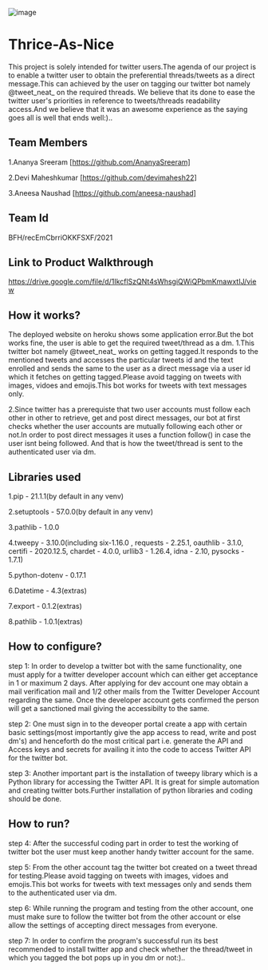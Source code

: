 ![image](https://user-images.githubusercontent.com/84219262/119408153-e127d380-bd02-11eb-930a-637eeec47b26.png)

# Thrice-As-Nice
This project is solely intended for twitter users.The agenda of our project is to enable a twitter user to obtain the preferential threads/tweets as a direct message.This can achieved by the user on tagging our twitter bot namely @tweet_neat_ on the required threads. We believe that its done to ease the twitter user's priorities in reference to tweets/threads readability access.And we believe that it was an awesome experience as the saying goes all is well that ends well:)..

## Team Members
1.Ananya Sreeram [https://github.com/AnanyaSreeram]

2.Devi Maheshkumar [https://github.com/devimahesh22]

3.Aneesa Naushad [https://github.com/aneesa-naushad]

## Team Id
BFH/recEmCbrriOKKFSXF/2021

## Link to Product Walkthrough

https://drive.google.com/file/d/1IkcflSzQNt4sWhsgiQWiQPbmKmawxtIJ/view

## How it works?
 The deployed website on heroku shows some application error.But the bot works fine, the user is able to get the required tweet/thread as a dm.
1.This twitter bot namely @tweet_neat_ works on getting tagged.It responds to the mentioned tweets and accesses the particular tweets id and the text enrolled and sends the same to the user as a direct message via a user id which it fetches on getting tagged.Please avoid tagging on tweets with images, vidoes and emojis.This bot works for tweets with text messages only.

2.Since twitter has a prerequiste that two user accounts must follow each other in other to retrieve, get and post direct messages, our bot at first checks whether the user accounts are mutually following each other or not.In order to post direct messages it uses a function follow() in case the user isnt being followed. And that is how the tweet/thread is sent to the authenticated user via dm.

## Libraries used
1.pip - 21.1.1(by default in any venv)

2.setuptools - 57.0.0(by default in any venv)

3.pathlib - 1.0.0

4.tweepy - 3.10.0(including six-1.16.0 , requests - 2.25.1, oauthlib - 3.1.0, certifi - 2020.12.5, chardet - 4.0.0, urllib3 - 1.26.4, idna - 2.10, pysocks - 1.7.1)

5.python-dotenv - 0.17.1

6.Datetime - 4.3(extras)

7.export - 0.1.2(extras)

8.pathlib - 1.0.1(extras)

## How to configure?
step 1: In order to develop a twitter bot with the same functionality, one must apply for a twitter developer account which can either get acceptance in 1 or maximum 2 days.
        After applying for dev account one may obtain a mail verification mail and 1/2 other mails from the Twitter Developer Account regarding the same.
        Once the developer account gets confirmed the person will get a sanctioned mail giving the accessibilty to the same.
        
step 2: One must sign in to the deveoper portal create a app with certain basic settings(most importantly give the app access to read, write and post dm's) and henceforth do         the most critical part i.e. generate the API and Access keys and secrets for availing it into the code to access Twitter API for the twitter bot.

step 3: Another important part is the installation of tweepy library which is a Python library for accessing the Twitter API. It is great for simple automation and creating           twitter bots.Further installation of python libraries and coding should be done.

## How to run?
step 4: After the successful coding part in order to test the working of twitter bot the user must keep another handy twitter account for the same.

step 5: From the other account tag the twitter bot created on a tweet thread for testing.Please avoid tagging on tweets with images, vidoes and emojis.This bot works for             tweets with text messages only and sends them to the authenticated user via dm.

step 6: While running the program and testing from the other account, one must make sure to follow the twitter bot from the other account or else allow the settings of               accepting direct messages from everyone.

step 7: In order to confirm the program's successful run its best recommended to install twitter app and check whether the thread/tweet in which you
        tagged the bot pops up in you dm or not:)..        
        








